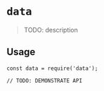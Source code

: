 # `data`

> TODO: description

## Usage

```
const data = require('data');

// TODO: DEMONSTRATE API
```
